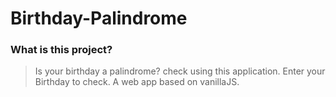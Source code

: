 # Birthday-Palindrome
### What is this project?
>Is your birthday a palindrome? check using this application. Enter your Birthday to check.
>A web app based on vanillaJS.


